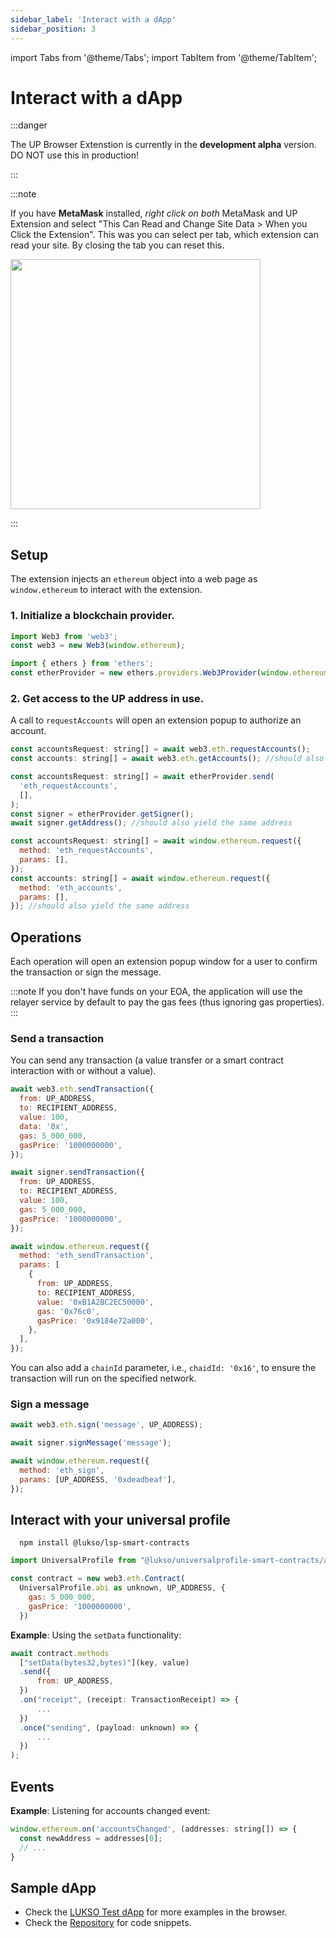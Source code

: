 ```yaml
---
sidebar_label: 'Interact with a dApp'
sidebar_position: 3
---
```


import Tabs from '@theme/Tabs';
import TabItem from '@theme/TabItem';

# Interact with a dApp

:::danger

The UP Browser Extenstion is currently in the **development alpha** version. DO NOT use this in production!

:::

:::note

If you have **MetaMask** installed, _right click on both_ MetaMask and UP Extension and select "This Can Read and Change Site Data > When you Click the Extension". This was you can select per tab, which extension can read your site. By closing the tab you can reset this.

<img width="400" src="https://user-images.githubusercontent.com/232662/192822200-392b19f1-321b-4a59-928a-f71876bec6f3.png" />

:::

## Setup

The extension injects an `ethereum` object into a web page as `window.ethereum` to interact with the extension.

### 1. Initialize a blockchain provider.

<Tabs>
  <TabItem value="web3" label="web3">

```js
import Web3 from 'web3';
const web3 = new Web3(window.ethereum);
```

  </TabItem>
  <TabItem value="etherjs" label="etherjs">

```js
import { ethers } from 'ethers';
const etherProvider = new ethers.providers.Web3Provider(window.ethereum);
```

  </TabItem>
</Tabs>

### 2. Get access to the UP address in use.

A call to `requestAccounts` will open an extension popup to authorize an account.

<Tabs>
  <TabItem value="web3" label="web3">

```js
const accountsRequest: string[] = await web3.eth.requestAccounts();
const accounts: string[] = await web3.eth.getAccounts(); //should also yield the same address
```

  </TabItem>
  <TabItem value="etherjs" label="etherjs">

```js
const accountsRequest: string[] = await etherProvider.send(
  'eth_requestAccounts',
  [],
);
const signer = etherProvider.getSigner();
await signer.getAddress(); //should also yield the same address
```

  </TabItem>
  <TabItem value="raw" label="raw">

```js
const accountsRequest: string[] = await window.ethereum.request({
  method: 'eth_requestAccounts',
  params: [],
});
const accounts: string[] = await window.ethereum.request({
  method: 'eth_accounts',
  params: [],
}); //should also yield the same address
```

  </TabItem>
</Tabs>

## Operations

Each operation will open an extension popup window for a user to confirm the transaction or sign the message.

:::note
If you don't have funds on your EOA, the application will use the relayer service by default to pay the gas fees (thus ignoring gas properties).
:::

### Send a transaction

You can send any transaction (a value transfer or a smart contract interaction with or without a value).

<Tabs>
  <TabItem value="web3" label="web3">

```js
await web3.eth.sendTransaction({
  from: UP_ADDRESS,
  to: RECIPIENT_ADDRESS,
  value: 100,
  data: '0x',
  gas: 5_000_000,
  gasPrice: '1000000000',
});
```

  </TabItem>
  <TabItem value="etherjs" label="etherjs">

```js
await signer.sendTransaction({
  from: UP_ADDRESS,
  to: RECIPIENT_ADDRESS,
  value: 100,
  gas: 5_000_000,
  gasPrice: '1000000000',
});
```

  </TabItem>
  <TabItem value="raw" label="raw">

```js
await window.ethereum.request({
  method: 'eth_sendTransaction',
  params: [
    {
      from: UP_ADDRESS,
      to: RECIPIENT_ADDRESS,
      value: '0xB1A2BC2EC50000',
      gas: '0x76c0',
      gasPrice: '0x9184e72a000',
    },
  ],
});
```

  </TabItem>
</Tabs>

You can also add a `chainId` parameter, i.e., `chaidId: '0x16'`, to ensure the transaction will run on the specified network.

### Sign a message

<Tabs>
  <TabItem value="web3" label="web3">

```js
await web3.eth.sign('message', UP_ADDRESS);
```

  </TabItem>
  <TabItem value="etherjs" label="etherjs">

```js
await signer.signMessage('message');
```

  </TabItem>
  <TabItem value="raw" label="raw">

```js
await window.ethereum.request({
  method: 'eth_sign',
  params: [UP_ADDRESS, '0xdeadbeaf'],
});
```

  </TabItem>
</Tabs>

## Interact with your universal profile

```shell
  npm install @lukso/lsp-smart-contracts
```

```js
import UniversalProfile from "@lukso/universalprofile-smart-contracts/artifacts/UniversalProfile.json";

const contract = new web3.eth.Contract(
  UniversalProfile.abi as unknown, UP_ADDRESS, {
    gas: 5_000_000,
    gasPrice: '1000000000',
  })
```

**Example**: Using the `setData` functionality:

```js
await contract.methods
  ["setData(bytes32,bytes)"](key, value)
  .send({
      from: UP_ADDRESS,
  })
  .on("receipt", (receipt: TransactionReceipt) => {
      ...
  })
  .once("sending", (payload: unknown) => {
      ...
  })
);
```

## Events

**Example**: Listening for accounts changed event:

```js
window.ethereum.on('accountsChanged', (addresses: string[]) => {
  const newAddress = addresses[0];
  // ...
}
```

## Sample dApp

- Check the [LUKSO Test dApp](https://up-test-dapp.lukso.tech/) for more examples in the browser.
- Check the [Repository](https://github.com/lukso-network/universalprofile-sample-web-app) for code snippets.
